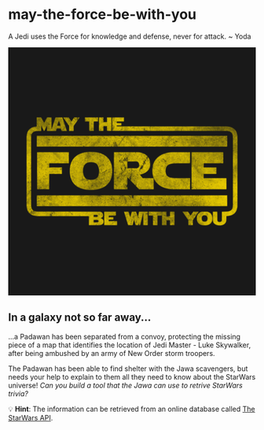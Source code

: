 # may-the-force-be-with-you
A Jedi uses the Force for knowledge and defense, never for attack. ~ Yoda

![May the force be with you](./assets/mtfbwy.png "May the force be with you")

## In a galaxy not so far away...

...a Padawan has been separated from a convoy, protecting the missing piece of a map that identifies the location of Jedi Master - Luke Skywalker, after being ambushed by an army of New Order storm troopers.

The Padawan has been able to find shelter with the Jawa scavengers, but needs your help to explain to them all they need to know about the StarWars universe! *Can you build a tool that the Jawa can use to retrive StarWars trivia?*

💡 **Hint**: The information can be retrieved from an online database called [The StarWars API](https://swapi.dev/).